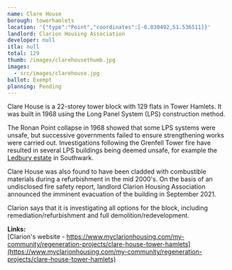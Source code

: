 ```yaml
---
name: Clare House
borough: towerhamlets
location: '{"type":"Point","coordinates":[-0.030492,51.536511]}'
landlord: Clarion Housing Association
developer: null
itla: null
total: 129
thumb: /images/clarehousethumb.jpg
images:
  - src/images/clarehouse.jpg
ballot: Exempt
planning: Pending
---
```

Clare House is a 22-storey tower block with 129 flats in Tower Hamlets. It was built in 1968 using the Long Panel System (LPS) construction method.

The Ronan Point collapse in 1968 showed that some LPS systems were unsafe, but successive governments failed to ensure strengthening works were carried out. Investigations following the Grenfell Tower fire have resulted in several LPS buildings being deemed unsafe, for example the [Ledbury estate](https://www.estatewatch.london/estates/southwark/ledbury/) in Southwark.

Clare House was also found to have been cladded with combustible materials during a refurbishment in the mid 2000's. On the basis of an undisclosed fire safety report, landlord Clarion Housing Association announced the imminent evacuation of the building in September 2021. 

Clarion says that it is investigating all options for the block, including remediation/refurbishment and full demolition/redevelopment.

__Links:__  
[Clarion's website - https://www.myclarionhousing.com/my-community/regeneration-projects/clare-house-tower-hamlets](https://www.myclarionhousing.com/my-community/regeneration-projects/clare-house-tower-hamlets)

